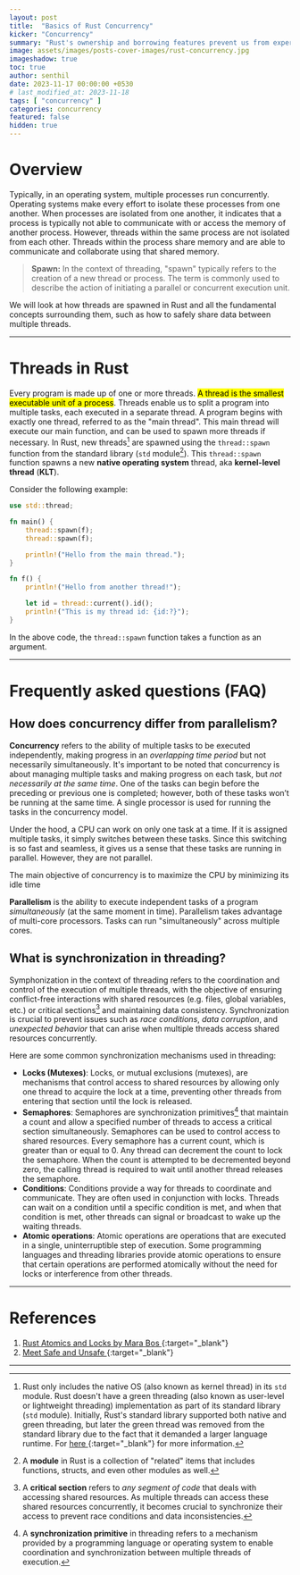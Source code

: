 ```yaml
---
layout: post
title:  "Basics of Rust Concurrency"
kicker: "Concurrency"
summary: "Rust's ownership and borrowing features prevent us from experiencing memory-related problems. Rust is a great choice when performance matters and it solves pain points that bother many other languages."
image: assets/images/posts-cover-images/rust-concurrency.jpg
imageshadow: true
toc: true
author: senthil
date: 2023-11-17 00:00:00 +0530
# last_modified_at: 2023-11-18
tags: [ "concurrency" ]
categories: concurrency
featured: false
hidden: true
---
```


# Overview

Typically, in an operating system, multiple processes run concurrently. Operating systems make every effort to isolate these processes from one another. When processes are isolated from one another, it indicates that a process is typically not able to communicate with or access the memory of another process. However, threads within the same process are not isolated from each other. Threads within the process share memory and are able to communicate and collaborate using that shared memory.

> **Spawn:** In the context of threading, "spawn" typically refers to the creation of a new thread or process. The term is commonly used to describe the action of initiating a parallel or concurrent execution unit.

We will look at how threads are spawned in Rust and all the fundamental concepts surrounding them, such as how to safely share data between multiple threads.

---

# Threads in Rust

Every program is made up of one or more threads. <mark>A thread is the smallest executable unit of a process</mark>. Threads enable us to split a program into multiple tasks, each executed in a separate thread. A program begins with exactly one thread, referred to as the "main thread". This main thread will execute our main function, and can be used to spawn more threads if necessary. In Rust, new threads[^1] are spawned using the `thread::spawn` function from the standard library (`std` module[^2]). This `thread::spawn` function spawns a new **native operating system** thread, aka **kernel-level thread** (**KLT**).

Consider the following example:

```rust
use std::thread;

fn main() {
    thread::spawn(f);
    thread::spawn(f);

    println!("Hello from the main thread.");
}

fn f() {
    println!("Hello from another thread!");

    let id = thread::current().id();
    println!("This is my thread id: {id:?}");
}
```

In the above code, the `thread::spawn` function takes a function as an argument.



---

# Frequently asked questions (FAQ)

## How does concurrency differ from parallelism?

**Concurrency** refers to the ability of multiple tasks to be executed independently, making progress in an _overlapping time period_ but not necessarily simultaneously. It's important to be noted that concurrency is about managing multiple tasks and making progress on each task, but _not necessarily at the same time_. One of the tasks can begin before the preceding or previous one is completed; however, both of these tasks won’t be running at the same time. A single processor is used for running the tasks in the concurrency model.

Under the hood, a CPU can work on only one task at a time. If it is assigned multiple tasks, it simply switches between these tasks. Since this switching is so fast and seamless, it gives us a sense that these tasks are running in parallel. However, they are not parallel.

The main objective of concurrency is to maximize the CPU by minimizing its idle time

**Parallelism** is the ability to execute independent tasks of a program _simultaneously_ (at the same moment in time). Parallelism takes advantage of multi-core processors. Tasks can run "simultaneously" across multiple cores.

## What is synchronization in threading?

Symphonization in the context of threading refers to the coordination and control of the execution of multiple threads, with the objective of ensuring conflict-free interactions with shared resources (e.g. files, global variables, etc.) or critical sections[^3] and maintaining data consistency. Synchronization is crucial to prevent issues such as _race conditions_, _data corruption_, and _unexpected behavior_ that can arise when multiple threads access shared resources concurrently.

Here are some common synchronization mechanisms used in threading:

- **Locks (Mutexes)**: Locks, or mutual exclusions (mutexes), are mechanisms that control access to shared resources by allowing only one thread to acquire the lock at a time, preventing other threads from entering that section until the lock is released.
- **Semaphores**: Semaphores are synchronization primitives[^4] that maintain a count and allow a specified number of threads to access a critical section simultaneously. Semaphores can be used to control access to shared resources. Every semaphore has a current count, which is greater than or equal to 0. Any thread can decrement the count to lock the semaphore. When the count is attempted to be decremented beyond zero, the calling thread is required to wait until another thread releases the semaphore.
- **Conditions**: Conditions provide a way for threads to coordinate and communicate. They are often used in conjunction with locks. Threads can wait on a condition until a specific condition is met, and when that condition is met, other threads can signal or broadcast to wake up the waiting threads.
- **Atomic operations**: Atomic operations are operations that are executed in a single, uninterruptible step of execution. Some programming languages and threading libraries provide atomic operations to ensure that certain operations are performed atomically without the need for locks or interference from other threads.

---

# References

1. [Rust Atomics and Locks by Mara Bos <i class="fa-solid fa-arrow-up-right-from-square"></i>](https://www.oreilly.com/library/view/rust-atomics-and/9781098119430/){:target="_blank"}
2. [Meet Safe and Unsafe <i class="fa-solid fa-arrow-up-right-from-square"></i>](https://doc.rust-lang.org/nomicon/meet-safe-and-unsafe.html){:target="_blank"}
   
---

[^1]: Rust only includes the native OS (also known as kernel thread) in its `std` module. Rust doesn't have a green threading (also known as user-level or lightweight threading) implementation as part of its standard library (`std` module). Initially, Rust's standard library supported both native and green threading, but later the green thread was removed from the standard library due to the fact that it demanded a larger language runtime. For [here <i class="fa-solid fa-arrow-up-right-from-square"></i>](https://github.com/rust-lang/rfcs/blob/master/text/0230-remove-runtime.md){:target="_blank"} for more information.

[^2]: A **module** in Rust is a collection of "related" items that includes functions, structs, and even other modules as well.

[^3]: A **critical section** refers to _any segment of code_ that deals with accessing shared resources. As multiple threads can access these shared resources concurrently, it becomes crucial to synchronize their access to prevent race conditions and data inconsistencies.

[^4]: A **synchronization primitive** in threading refers to a mechanism provided by a programming language or operating system to enable coordination and synchronization between multiple threads of execution.
